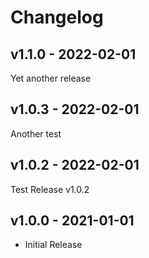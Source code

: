 # Changelog

## v1.1.0 - 2022-02-01

Yet another release

## v1.0.3 - 2022-02-01

Another test

## v1.0.2 - 2022-02-01

Test Release v1.0.2

## v1.0.0 - 2021-01-01

- Initial Release
